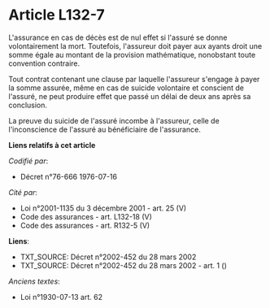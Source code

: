 # Article L132-7

L'assurance en cas de décès est de nul effet si l'assuré se donne volontairement la mort. Toutefois, l'assureur doit payer
aux ayants droit une somme égale au montant de la provision mathématique, nonobstant toute convention contraire.

Tout contrat contenant une clause par laquelle l'assureur s'engage à payer la somme assurée, même en cas de suicide
volontaire et conscient de l'assuré, ne peut produire effet que passé un délai de deux ans après sa conclusion.

La preuve du suicide de l'assuré incombe à l'assureur, celle de l'inconscience de l'assuré au bénéficiaire de l'assurance.

**Liens relatifs à cet article**

_Codifié par_:

  - Décret n°76-666 1976-07-16

_Cité par_:

  - Loi n°2001-1135 du 3 décembre 2001 - art. 25 (V)
  - Code des assurances - art. L132-18 (V)
  - Code des assurances - art. R132-5 (V)

**Liens**:

  - TXT_SOURCE: Décret n°2002-452 du 28 mars 2002
  - TXT_SOURCE: Décret n°2002-452 du 28 mars 2002 - art. 1 ()

_Anciens textes_:

  - Loi n°1930-07-13 art. 62

